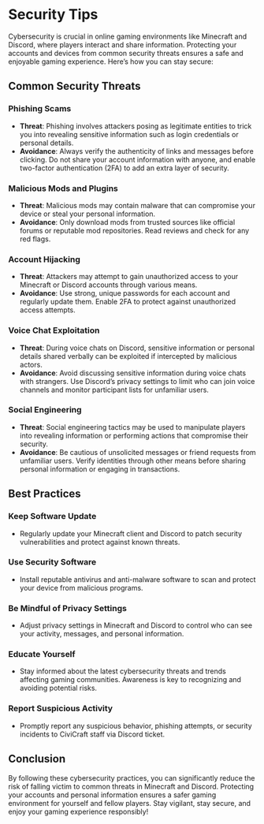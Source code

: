 # Security Tips

Cybersecurity is crucial in online gaming environments like Minecraft and Discord, where players interact and share information. Protecting your accounts and devices from common security threats ensures a safe and enjoyable gaming experience. Here’s how you can stay secure:

## Common Security Threats

### Phishing Scams
- **Threat**: Phishing involves attackers posing as legitimate entities to trick you into revealing sensitive information such as login credentials or personal details.
- **Avoidance**: Always verify the authenticity of links and messages before clicking. Do not share your account information with anyone, and enable two-factor authentication (2FA) to add an extra layer of security.

### Malicious Mods and Plugins
- **Threat**: Malicious mods may contain malware that can compromise your device or steal your personal information.
- **Avoidance**: Only download mods from trusted sources like official forums or reputable mod repositories. Read reviews and check for any red flags.

### Account Hijacking
- **Threat**: Attackers may attempt to gain unauthorized access to your Minecraft or Discord accounts through various means.
- **Avoidance**: Use strong, unique passwords for each account and regularly update them. Enable 2FA to protect against unauthorized access attempts.

### Voice Chat Exploitation
- **Threat**: During voice chats on Discord, sensitive information or personal details shared verbally can be exploited if intercepted by malicious actors.
- **Avoidance**: Avoid discussing sensitive information during voice chats with strangers. Use Discord’s privacy settings to limit who can join voice channels and monitor participant lists for unfamiliar users.

### Social Engineering
- **Threat**: Social engineering tactics may be used to manipulate players into revealing information or performing actions that compromise their security.
- **Avoidance**: Be cautious of unsolicited messages or friend requests from unfamiliar users. Verify identities through other means before sharing personal information or engaging in transactions.

## Best Practices

### Keep Software Update
- Regularly update your Minecraft client and Discord to patch security vulnerabilities and protect against known threats.

### Use Security Software
- Install reputable antivirus and anti-malware software to scan and protect your device from malicious programs.

### Be Mindful of Privacy Settings
- Adjust privacy settings in Minecraft and Discord to control who can see your activity, messages, and personal information.

### Educate Yourself
- Stay informed about the latest cybersecurity threats and trends affecting gaming communities. Awareness is key to recognizing and avoiding potential risks.

### Report Suspicious Activity
- Promptly report any suspicious behavior, phishing attempts, or security incidents to CiviCraft staff via Discord ticket.

## Conclusion

By following these cybersecurity practices, you can significantly reduce the risk of falling victim to common threats in Minecraft and Discord. Protecting your accounts and personal information ensures a safer gaming environment for yourself and fellow players. Stay vigilant, stay secure, and enjoy your gaming experience responsibly!
